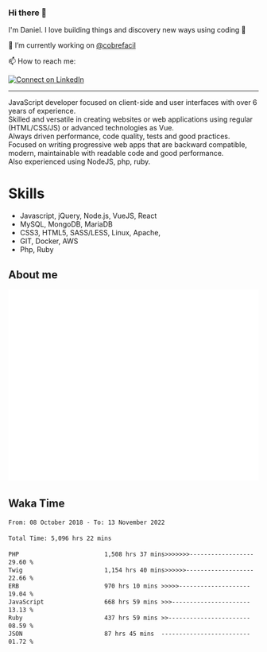 ### Hi there 👋

I'm Daniel. I love building things and discovery new ways using coding :raised_hands: 

🔭 I’m currently working on [@cobrefacil](https://www.cobrefacil.com.br/)

📫 How to reach me:

[![Connect on LinkedIn](https://img.shields.io/badge/--linkedin?label=LinkedIn&logo=LinkedIn&style=social)](https://www.linkedin.com/in/daniel-cerverizzo/)

---

JavaScript developer focused on client-side and user interfaces with over 6 years of experience.  
Skilled and versatile in creating websites or web applications using regular (HTML/CSS/JS) or advanced technologies as Vue.  
Always driven performance, code quality, tests and good practices.  
 Focused on writing progressive web apps that are backward compatible, modern, maintainable with readable code and good performance.  
Also experienced using NodeJS, php, ruby. 


# Skills

 - Javascript, jQuery, Node.js, VueJS, React
 - MySQL, MongoDB, MariaDB    
 - CSS3, HTML5, SASS/LESS,  Linux, Apache,
 - GIT, Docker, AWS
 - Php, Ruby

## About me

![Metrics](/github-metrics.svg)

## Waka Time

<!--START_SECTION:waka-->

```text
From: 08 October 2018 - To: 13 November 2022

Total Time: 5,096 hrs 22 mins

PHP                        1,508 hrs 37 mins>>>>>>>------------------   29.60 %
Twig                       1,154 hrs 40 mins>>>>>>-------------------   22.66 %
ERB                        970 hrs 10 mins >>>>>--------------------   19.04 %
JavaScript                 668 hrs 59 mins >>>----------------------   13.13 %
Ruby                       437 hrs 59 mins >>-----------------------   08.59 %
JSON                       87 hrs 45 mins  -------------------------   01.72 %
```

<!--END_SECTION:waka-->

